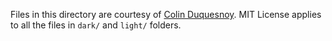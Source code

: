 Files in this directory are courtesy of [Colin Duquesnoy](https://github.com/ColinDuquesnoy/QDarkStyleSheet).
MIT License applies to all the files in `dark/` and `light/` folders.